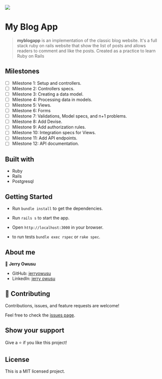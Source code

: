![](https://img.shields.io/badge/Microverse-blueviolet)
# My Blog App

> **myblogapp** is an implementation of the classic blog website. It's a full stack ruby on rails website that show the list of posts and allows readers to comment and like the posts. Created as a practice to learn Ruby on Rails

## Milestones

- [ ] Milestone 1: Setup and controllers.
- [ ] Milestone 2: Controllers specs.
- [ ] Milestone 3: Creating a data model.
- [ ] Milestone 4: Processing data in models.
- [ ] Milestone 5: Views.
- [ ] Milestone 6: Forms
- [ ] Milestone 7: Validations, Model specs, and n+1 problems.
- [ ] Milestone 8: Add Devise.
- [ ] Milestone 9: Add authorization rules.
- [ ] Milestone 10: Integration specs for Views.
- [ ] Milestone 11: Add API endpoints.
- [ ] Milestone 12: API documentation.

## Built with

- Ruby
- Rails
- Postgresql

## Getting Started

- Run `bundle install` to get the dependencies.
- Run `rails s` to start the app.
- Open `http://localhost:3000` in your browser.

- to run tests `bundle exec rspec` or `rake spec`.

## About me

👤 **Jerry Owusu**

- GitHub: [jerryowusu](https://github.com/jerryowusu)
- LinkedIn: [jerry owusu](https://linkedin.com/in/jerryowusu)

## 🤝 Contributing

Contributions, issues, and feature requests are welcome!

Feel free to check the [issues page](https://github.com/jerryowusu/myblogapp/issues).

## Show your support

Give a ⭐️ if you like this project!

## License

This is a MIT licensed project.